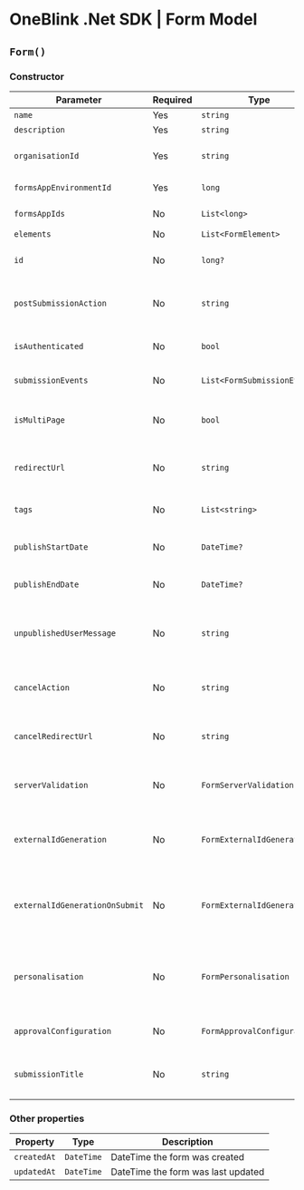 # OneBlink .Net SDK | Form Model

## `Form()`

### Constructor

| Parameter                      | Required | Type                        | Description                                                                                   | Default Value                     |
| ------------------------------ | -------- | --------------------------- | --------------------------------------------------------------------------------------------- | --------------------------------- |
| `name`                         | Yes      | `string`                    |                                                                                               |                                   |
| `description`                  | Yes      | `string`                    |                                                                                               |                                   |
| `organisationId`               | Yes      | `string`                    | Id of the organisation this form is associated too                                            |                                   |
| `formsAppEnvironmentId`        | Yes      | `long`                      | Id of the environment this form is part of                                                    |                                   |
| `formsAppIds`                  | No       | `List<long>`                | List of Form Apps id's                                                                        | `new List<long>()`                |
| `elements`                     | No       | `List<FormElement>`         | List of FormElement's                                                                         | `new List<FormElement>()`         |
| `id`                           | No       | `long?`                     | Will be assigned by OneBlink when form is creating                                            | `null`                            |
| `postSubmissionAction`         | No       | `string`                    | Allowed values of "BACK", "URL", "CLOSE", "FORMS_LIBRARY"                                     | `"FORMS_LIBRARY"`                 |
| `isAuthenticated`              | No       | `bool`                      | Determines if only authenticated users can access the form                                    | `true`                            |
| `submissionEvents`             | No       | `List<FormSubmissionEvent>` | List of Form submission events                                                                | `new List<FormSubmissionEvent>()` |
| `isMultiPage`                  | No       | `bool`                      | Determines if this form a single page form or multi page form                                 | `false`                           |
| `redirectUrl`                  | No       | `string`                    | URL to be redirected too, only applies if `postSubmissionAction` is "URL"                     | `null`                            |
| `tags`                         | No       | `List<string>`              | List of tags to be associated with the form                                                   | `new List<string>()`              |
| `publishStartDate`             | No       | `DateTime?`                 | DateTime the form should become available                                                     | `null`                            |
| `publishEndDate`               | No       | `DateTime?`                 | DateTime the form should become unavailable                                                   | `null`                            |
| `unpublishedUserMessage`       | No       | `string`                    | The message to be shown to forms users when the form is not in the published time window      | `null`                            |
| `cancelAction`                 | No       | `string`                    | Allowed values of "BACK", "URL", "CLOSE", "FORMS_LIBRARY"                                     | `"BACK"`                          |
| `cancelRedirectUrl`            | No       | `string`                    | URL to be redirected too, only applies if `cancelAction` is "URL"                             | `null`                            |
| `serverValidation`             | No       | `FormServerValidation`      | Optional configuration for form submission validation                                         | `null`                            |
| `externalIdGeneration`         | No       | `FormExternalIdGeneration`  | [DEPRECATED]: Optional configuration for generating externalId on form load                   | `null`                            |
| `externalIdGenerationOnSubmit` | No       | `FormExternalIdGeneration`  | Optional configuration for generating externalId after serverValidation but before submission | `null`                            |
| `personalisation`              | No       | `FormPersonalisation`       | Optional configuration for prefilling elements or generating new elements on form load        | `null`                            |
| `approvalConfiguration`        | No       | `FormApprovalConfiguration` | Optional configuration for approvals                                                          | `null`                            |
| `submissionTitle`              | No       | `string`                    | Optional configuration for the default submission title                                       | `null`                            |

### Other properties

| Property    | Type       | Description                        |
| ----------- | ---------- | ---------------------------------- |
| `createdAt` | `DateTime` | DateTime the form was created      |
| `updatedAt` | `DateTime` | DateTime the form was last updated |
